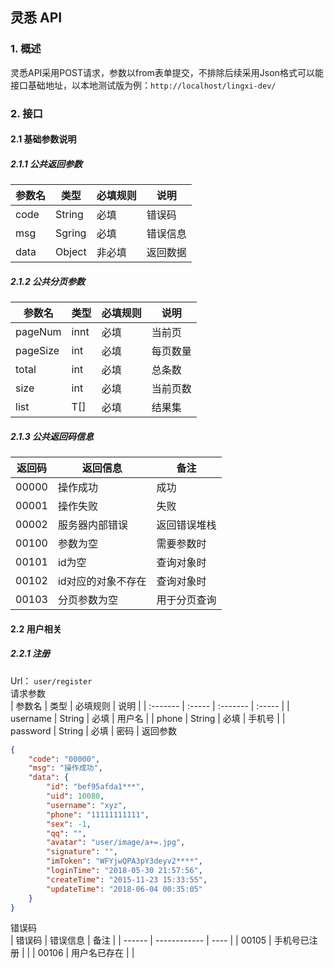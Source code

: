 ﻿## 灵悉 API  

### 1. 概述  
灵悉API采用POST请求，参数以from表单提交，不排除后续采用Json格式可以能
接口基础地址，以本地测试版为例：`http://localhost/lingxi-dev/`

### 2. 接口  
#### 2.1 基础参数说明  
##### 2.1.1 公共返回参数  
| 参数名 | 类型   | 必填规则 | 说明     |
| ------ | ------ | -------- | -------- |
| code   | String | 必填     | 错误码   |
| msg    | Sgring | 必填     | 错误信息 |
| data   | Object | 非必填   | 返回数据 |
##### 2.1.2 公共分页参数  
| 参数名   | 类型 | 必填规则 | 说明     |
| -------- | ---- | -------- | -------- |
| pageNum  | innt | 必填     | 当前页   |
| pageSize | int  | 必填     | 每页数量 |
| total    | int  | 必填     | 总条数   |
| size     | int  | 必填     | 当前页数 |
| list     | T[]  | 必填     | 结果集   |
##### 2.1.3 公共返回码信息  
| 返回码 | 返回信息           | 备注         |
| ------ | ------------------ | ------------ |
| 00000  | 操作成功           | 成功         |
| 00001  | 操作失败           | 失败         |
| 00002  | 服务器内部错误     | 返回错误堆栈 |
| 00100  | 参数为空           | 需要参数时   |
| 00101  | id为空             | 查询对象时   |
| 00102  | id对应的对象不存在 | 查询对象时   |
| 00103  | 分页参数为空       | 用于分页查询 |

#### 2.2 用户相关  
##### 2.2.1 注册  
Url： `user/register`    
请求参数  
| 参数名   | 类型   | 必填规则 | 说明   |
| :------- | :----- | :------- | :----- |
| username | String | 必填     | 用户名 |
| phone    | String | 必填     | 手机号 |
| password | String | 必填     | 密码   |
返回参数  
```json
{
    "code": "00000",
    "msg": "操作成功",
    "data": {
        "id": "bef95afda1***",
        "uid": 10080,
        "username": "xyz",
        "phone": "11111111111",
        "sex": -1,
        "qq": "",
        "avatar": "user/image/a+=.jpg",
        "signature": "",
        "imToken": "WFYjwQPA3pY3deyv2****",
        "loginTime": "2018-05-30 21:57:56",
        "createTime": "2015-11-23 15:33:55",
        "updateTime": "2018-06-04 00:35:05"
    }
}
```
错误码  
| 错误码 | 错误信息     | 备注 |
| ------ | ------------ | ---- |
| 00105  | 手机号已注册 |      |
| 00106  | 用户名已存在 |      |

